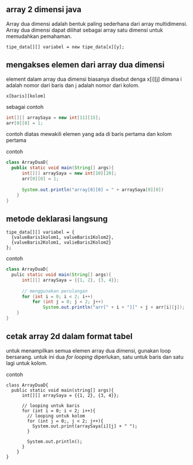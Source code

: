 ## array 2 dimensi java

Array dua dimensi adalah bentuk paling sederhana dari array multidimensi. Array dua dimensi dapat dilihat sebagai array satu dimensi untuk memudahkan  pemahaman.

```
tipe_data[][] variabel = new tipe_data[x][y];
```

## mengakses elemen dari array dua dimensi

element dalam array dua dimensi biasanya disebut denga x[i][j] dimana i adalah nomor dari baris dan j adalah nomor dari kolom.

```
x[baris][kolom]
```
sebagai contoh
```java
int[][] arraySaya = new int[11][15];
arr[0][0] = 1;
```

contoh diatas mewakili elemen yang ada di baris pertama dan kolom pertama

contoh

```java
class ArrayDuaD{
  public static void main(String[] args){
      int[][] arraySaya = new int[10][20];
      arr[0][0] = 1;
      
      System.out.println("array[0][0] = " + arraySaya[0][0])
    }
}
```

## metode deklarasi langsung

```
tipe_data[][] variabel = {
  {valueBaris1kolom1, valueBaris1Kolom2},
  {valueBaris2Kolom1, valieBaris2Kolom2}
};
```

contoh

```java
class ArrayDuaD{
  pulic static void main(String[] args){
      int[][] arraySaya = {{1, 2}, {3, 4}};
      
      // menggunakan perulangan
      for (int i = 0; i < 2; i++)
          for (int j = 0; j < 2; j++)
              System.out.println("arr[" + i + "][" + j + arr[i][j]);
    }
}
```

## cetak array 2d dalam format tabel

untuk menampilkan semua elemen array dua dimensi, gunakan loop bersarang. untuk ini dua _for looping_ diperlukan, satu untuk baris dan satu lagi untuk kolom.

contoh

```
class ArrayDuaD{
  public static void main(string[] args){
      int[][] arraySaya = {{1, 2}, {3, 4}};
      
      // looping untuk baris
      for (int i = 0; i < 2; i++){
        // looping untuk kolom
        for (int j = 0;, j < 2; j++){
          System.out.print(arraySaya[i][j] + " ");
        }
        
        System.out.println();
      }
    }
}
```
